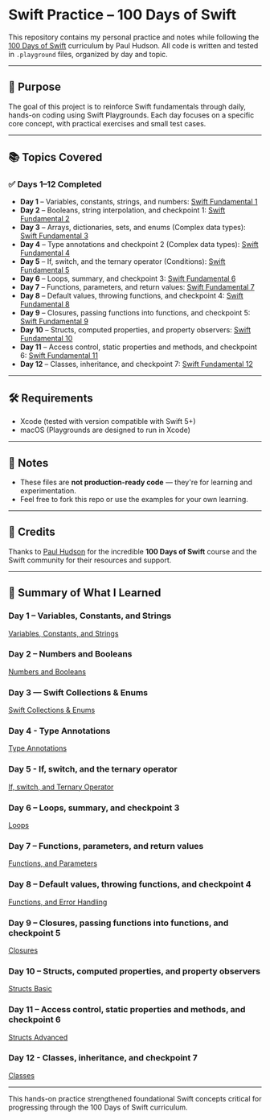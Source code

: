 # Swift Practice – 100 Days of Swift

This repository contains my personal practice and notes while following the [100 Days of Swift](https://www.hackingwithswift.com/100) curriculum by Paul Hudson. All code is written and tested in `.playground` files, organized by day and topic.

---

## 🚀 Purpose

The goal of this project is to reinforce Swift fundamentals through daily, hands-on coding using Swift Playgrounds. Each day focuses on a specific core concept, with practical exercises and small test cases.

---

## 📚 Topics Covered

### ✅ Days 1–12 Completed

- **Day 1** – Variables, constants, strings, and numbers: [Swift Fundamental 1](https://github.com/BAAPPS/Playgrounds/blob/main/Basics.playground/Contents.swift)
- **Day 2** – Booleans, string interpolation, and checkpoint 1: [Swift Fundamental 2](https://github.com/BAAPPS/Playgrounds/blob/main/Basics.playground/Contents.swift)
- **Day 3** – Arrays, dictionaries, sets, and enums (Complex data types): [Swift Fundamental 3](https://github.com/BAAPPS/Playgrounds/blob/main/complexDataTypes.playground/Contents.swift)
- **Day 4** – Type annotations and checkpoint 2 (Complex data types): [Swift Fundamental 4](https://github.com/BAAPPS/Playgrounds/blob/main/complexDataTypes.playground/Contents.swift)
- **Day 5** – If, switch, and the ternary operator (Conditions): [Swift Fundamental 5](https://github.com/BAAPPS/Playground/blob/main/Conditions/Conditions.playground/Contents.swift)
- **Day 6** – Loops, summary, and checkpoint 3: [Swift Fundamental 6](https://github.com/BAAPPS/Playground/blob/main/Loops/Loops.playground/Contents.swift)
- **Day 7** – Functions, parameters, and return values: [Swift Fundamental 7](https://github.com/BAAPPS/Playground/blob/main/Functions/Functions.playground/Contents.swift)
- **Day 8** – Default values, throwing functions, and checkpoint 4: [Swift Fundamental 8](https://github.com/BAAPPS/Playground/blob/main/Functions/Functions.playground/Contents.swift)
- **Day 9** – Closures, passing functions into functions, and checkpoint 5: [Swift Fundamental 9](https://github.com/BAAPPS/Playground/blob/main/Closures/Closures.playground/Contents.swift)
- **Day 10** – Structs, computed properties, and property observers: [Swift Fundamental 10](https://github.com/BAAPPS/Playground/blob/main/Structs/Structs.playground/Contents.swift)
- **Day 11** – Access control, static properties and methods, and checkpoint 6: [Swift Fundamental 11](https://github.com/BAAPPS/Playground/blob/main/Structs/Structs.playground/Contents.swift)
- **Day 12** – Classes, inheritance, and checkpoint 7: [Swift Fundamental 12](https://github.com/BAAPPS/Playground/blob/main/Classes/Classes.playground/Contents.swift)



---

## 🛠 Requirements

- Xcode (tested with version compatible with Swift 5+)
- macOS (Playgrounds are designed to run in Xcode)

---

## 📌 Notes

- These files are **not production-ready code** — they're for learning and experimentation.
- Feel free to fork this repo or use the examples for your own learning.

---

## 🙏 Credits

Thanks to [Paul Hudson](https://www.hackingwithswift.com) for the incredible **100 Days of Swift** course and the Swift community for their resources and support.

---

## 📑 Summary of What I Learned

### Day 1 – Variables, Constants, and Strings

[Variables, Constants, and Strings](https://github.com/BAAPPS/Playground/blob/main/Basic/README.md)

### Day 2 – Numbers and Booleans

[Numbers and Booleans](https://github.com/BAAPPS/Playground/blob/main/Basic/README.md)

### Day 3 — Swift Collections & Enums

[Swift Collections & Enums](https://github.com/BAAPPS/Playground/blob/main/ComplexDataTypes/README.md)

### Day 4 - Type Annotations

[Type Annotations](https://github.com/BAAPPS/Playground/blob/main/ComplexDataTypes/README.md)

### Day 5 - If, switch, and the ternary operator

[If, switch, and Ternary Operator ](https://github.com/BAAPPS/Playground/blob/main/Conditions/README.md)

### Day 6 – Loops, summary, and checkpoint 3

[Loops](https://github.com/BAAPPS/Playground/blob/main/Loops/README.md)

### Day 7 – Functions, parameters, and return values

[Functions, and Parameters](https://github.com/BAAPPS/Playground/blob/main/Functions/README.md)

### Day 8 – Default values, throwing functions, and checkpoint 4 

[Functions, and Error Handling](https://github.com/BAAPPS/Playground/blob/main/Functions/README.md)

### Day 9 – Closures, passing functions into functions, and checkpoint 5

[Closures](https://github.com/BAAPPS/Playground/blob/main/Closures/README.md)

### Day 10 – Structs, computed properties, and property observers

[Structs Basic](https://github.com/BAAPPS/Playground/blob/main/Structs/README.md)

### Day 11 – Access control, static properties and methods, and checkpoint 6

[Structs Advanced](https://github.com/BAAPPS/Playground/blob/main/Structs/README.md)

### Day 12 - Classes, inheritance, and checkpoint 7 

[Classes](https://github.com/BAAPPS/Playground/blob/main/Classes/README.md)

---

This hands-on practice strengthened foundational Swift concepts critical for progressing through the 100 Days of Swift curriculum.
